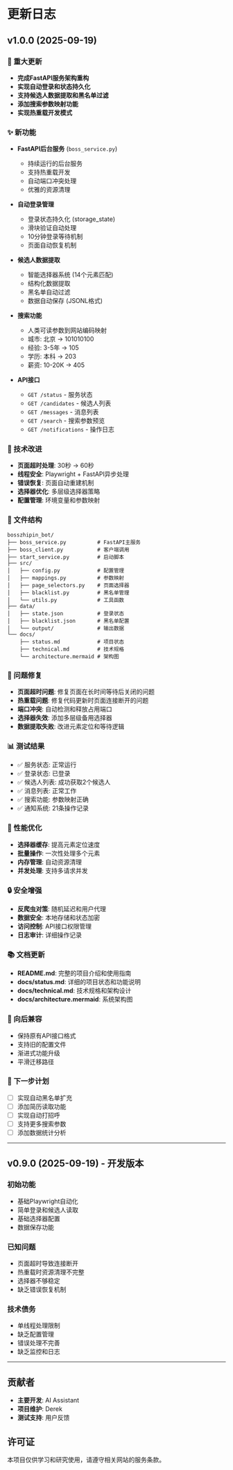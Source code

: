 # 更新日志

## v1.0.0 (2025-09-19)

### 🎉 重大更新
- **完成FastAPI服务架构重构**
- **实现自动登录和状态持久化**
- **支持候选人数据提取和黑名单过滤**
- **添加搜索参数映射功能**
- **实现热重载开发模式**

### ✨ 新功能
- **FastAPI后台服务** (`boss_service.py`)
  - 持续运行的后台服务
  - 支持热重载开发
  - 自动端口冲突处理
  - 优雅的资源清理

- **自动登录管理**
  - 登录状态持久化 (storage_state)
  - 滑块验证自动处理
  - 10分钟登录等待机制
  - 页面自动恢复机制

- **候选人数据提取**
  - 智能选择器系统 (14个元素匹配)
  - 结构化数据提取
  - 黑名单自动过滤
  - 数据自动保存 (JSONL格式)

- **搜索功能**
  - 人类可读参数到网站编码映射
  - 城市: 北京 → 101010100
  - 经验: 3-5年 → 105
  - 学历: 本科 → 203
  - 薪资: 10-20K → 405

- **API接口**
  - `GET /status` - 服务状态
  - `GET /candidates` - 候选人列表
  - `GET /messages` - 消息列表
  - `GET /search` - 搜索参数预览
  - `GET /notifications` - 操作日志

### 🔧 技术改进
- **页面超时处理**: 30秒 → 60秒
- **线程安全**: Playwright + FastAPI异步处理
- **错误恢复**: 页面自动重建机制
- **选择器优化**: 多层级选择器策略
- **配置管理**: 环境变量和参数映射

### 📁 文件结构
```
bosszhipin_bot/
├── boss_service.py          # FastAPI主服务
├── boss_client.py           # 客户端调用
├── start_service.py         # 启动脚本
├── src/
│   ├── config.py            # 配置管理
│   ├── mappings.py          # 参数映射
│   ├── page_selectors.py    # 页面选择器
│   ├── blacklist.py         # 黑名单管理
│   └── utils.py             # 工具函数
├── data/
│   ├── state.json           # 登录状态
│   ├── blacklist.json       # 黑名单配置
│   └── output/              # 输出数据
└── docs/
    ├── status.md            # 项目状态
    ├── technical.md         # 技术规格
    └── architecture.mermaid # 架构图
```

### 🐛 问题修复
- **页面超时问题**: 修复页面在长时间等待后关闭的问题
- **热重载问题**: 修复代码更新时页面连接断开的问题
- **端口冲突**: 自动检测和释放占用端口
- **选择器失效**: 添加多层级备用选择器
- **数据提取失败**: 改进元素定位和等待逻辑

### 📊 测试结果
- ✅ 服务状态: 正常运行
- ✅ 登录状态: 已登录
- ✅ 候选人列表: 成功获取2个候选人
- ✅ 消息列表: 正常工作
- ✅ 搜索功能: 参数映射正确
- ✅ 通知系统: 21条操作记录

### 🚀 性能优化
- **选择器缓存**: 提高元素定位速度
- **批量操作**: 一次性处理多个元素
- **内存管理**: 自动资源清理
- **并发处理**: 支持多请求并发

### 🔒 安全增强
- **反爬虫对策**: 随机延迟和用户代理
- **数据安全**: 本地存储和状态加密
- **访问控制**: API接口权限管理
- **日志审计**: 详细操作记录

### 📚 文档更新
- **README.md**: 完整的项目介绍和使用指南
- **docs/status.md**: 详细的项目状态和功能说明
- **docs/technical.md**: 技术规格和架构设计
- **docs/architecture.mermaid**: 系统架构图

### 🔄 向后兼容
- 保持原有API接口格式
- 支持旧的配置文件
- 渐进式功能升级
- 平滑迁移路径

### 🎯 下一步计划
- [ ] 实现自动黑名单扩充
- [ ] 添加简历读取功能
- [ ] 实现自动打招呼
- [ ] 支持更多搜索参数
- [ ] 添加数据统计分析

---

## v0.9.0 (2025-09-19) - 开发版本

### 初始功能
- 基础Playwright自动化
- 简单登录和候选人读取
- 基础选择器配置
- 数据保存功能

### 已知问题
- 页面超时导致连接断开
- 热重载时资源清理不完整
- 选择器不够稳定
- 缺乏错误恢复机制

### 技术债务
- 单线程处理限制
- 缺乏配置管理
- 错误处理不完善
- 缺乏监控和日志

---

## 贡献者
- **主要开发**: AI Assistant
- **项目维护**: Derek
- **测试支持**: 用户反馈

## 许可证
本项目仅供学习和研究使用，请遵守相关网站的服务条款。